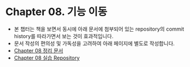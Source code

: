# Chapter 08. 기능 이동

- 본 챕터는 책을 보면서 동시에 아래 문서에 첨부되어 있는 repository의 commit history를 따라가면서 보는 것이 효과적입니다.
- 문서 작성의 편의성 및 가독성을 고려하여 아래 페이지에 별도로 작성합니다.
- [Chapter 08 정리 문서](https://mwjjeongdev.notion.site/Chapter-08-3191c7ec9e7e4f9882377fdc6babf26c)
- [Chapter 08 실습 Repository](https://github.com/mwjjeong/refactoring-python/tree/main/Chapter08)
